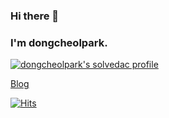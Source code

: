 
	
### Hi there 👋
### I'm dongcheolpark.
[![dongcheolpark's solvedac profile](http://mazassumnida.wtf/api/v2/generate_badge?boj=head022)](https://solved.ac/profile/head022)

[Blog](https://dongcheolpark.github.io)

[![Hits](https://hits.seeyoufarm.com/api/count/incr/badge.svg?url=https%3A%2F%2Fgithub.com%2Fdongcheolpark&count_bg=%2379C83D&title_bg=%23555555&icon=&icon_color=%23E7E7E7&title=visitors&edge_flat=false)](https://hits.seeyoufarm.com)
